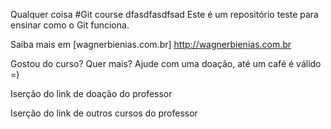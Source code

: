 Qualquer coisa #Git course
dfasdfasdfsad
Este é um repositório teste para ensinar como o Git funciona.

Saiba mais em [wagnerbienias.com.br] http://wagnerbienias.com.br

Gostou do curso? Quer mais? Ajude com uma doação, até um café é válido =)

Iserção do link de doação do professor

Iserção do link de outros cursos do professor
